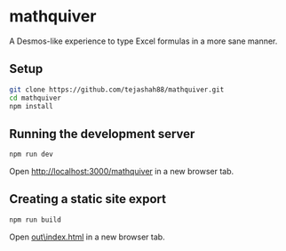 # mathquiver
A Desmos-like experience to type Excel formulas in a more sane manner.

## Setup
```bash
git clone https://github.com/tejashah88/mathquiver.git
cd mathquiver
npm install
```

## Running the development server
```bash
npm run dev
```

Open [http://localhost:3000/mathquiver](http://localhost:3000/mathquiver) in a new browser tab.

## Creating a static site export
```bash
npm run build
```

Open [out\index.html](out\index.html) in a new browser tab.
